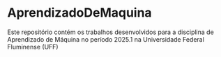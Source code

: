# AprendizadoDeMaquina
Este repositório contém os trabalhos desenvolvidos para a disciplina de Aprendizado de Máquina no período 2025.1 na Universidade Federal Fluminense (UFF)
